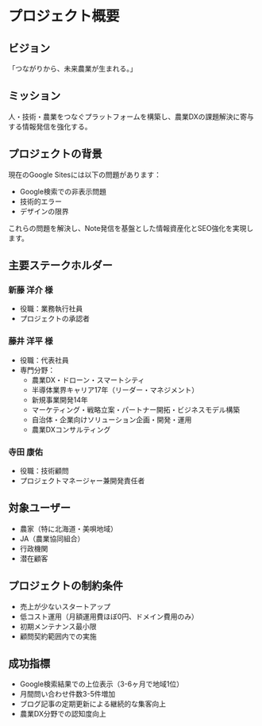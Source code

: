 # プロジェクト概要

## ビジョン
「つながりから、未来農業が生まれる。」

## ミッション
人・技術・農業をつなぐプラットフォームを構築し、農業DXの課題解決に寄与する情報発信を強化する。

## プロジェクトの背景
現在のGoogle Sitesには以下の問題があります：
- Google検索での非表示問題
- 技術的エラー
- デザインの限界

これらの問題を解決し、Note発信を基盤とした情報資産化とSEO強化を実現します。

## 主要ステークホルダー

### 新藤 洋介 様
- 役職：業務執行社員
- プロジェクトの承認者

### 藤井 洋平 様
- 役職：代表社員
- 専門分野：
  - 農業DX・ドローン・スマートシティ
  - 半導体業界キャリア17年（リーダー・マネジメント）
  - 新規事業開発14年
  - マーケティング・戦略立案・パートナー開拓・ビジネスモデル構築
  - 自治体・企業向けソリューション企画・開発・運用
  - 農業DXコンサルティング

### 寺田 康佑
- 役職：技術顧問
- プロジェクトマネージャー兼開発責任者

## 対象ユーザー
- 農家（特に北海道・美唄地域）
- JA（農業協同組合）
- 行政機関
- 潜在顧客

## プロジェクトの制約条件
- 売上が少ないスタートアップ
- 低コスト運用（月額運用費ほぼ0円、ドメイン費用のみ）
- 初期メンテナンス最小限
- 顧問契約範囲内での実施

## 成功指標
- Google検索結果での上位表示（3-6ヶ月で地域1位）
- 月間問い合わせ件数3-5件増加
- ブログ記事の定期更新による継続的な集客向上
- 農業DX分野での認知度向上
